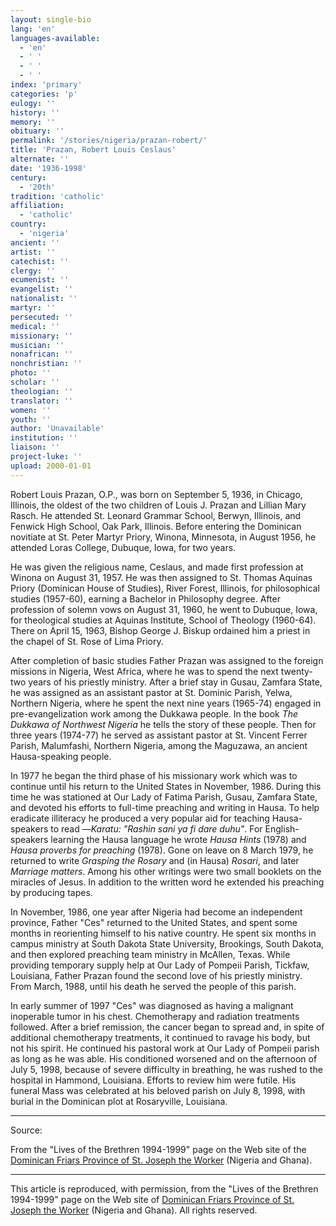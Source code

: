 ```yaml
---
layout: single-bio
lang: 'en'
languages-available:
  - 'en'
  - ' '
  - ' '
  - ' '
index: 'primary'
categories: 'p'
eulogy: ''
history: ''
memory: ''
obituary: ''
permalink: '/stories/nigeria/prazan-robert/'
title: 'Prazan, Robert Louis Ceslaus'
alternate: ''
date: '1936-1998'
century:
  - '20th'
tradition: 'catholic'
affiliation:
  - 'catholic'
country:
  - 'nigeria'
ancient: ''
artist: ''
catechist: ''
clergy: ''
ecumenist: ''
evangelist: ''
nationalist: ''
martyr: ''
persecuted: ''
medical: ''
missionary: ''
musician: ''
nonafrican: ''
nonchristian: ''
photo: ''
scholar: ''
theologian: ''
translator: ''
women: ''
youth: ''
author: 'Unavailable'
institution: ''
liaison: ''
project-luke: ''
upload: 2000-01-01
---
```



Robert Louis Prazan, O.P., was born on September 5, 1936,
in Chicago, Illinois, the oldest of the two children of Louis J. Prazan and
Lillian Mary Rasch. He attended St. Leonard Grammar School, Berwyn, Illinois,
and Fenwick High School, Oak Park, Illinois. Before entering the Dominican
novitiate at St. Peter Martyr Priory, Winona, Minnesota, in August 1956, he
attended Loras College, Dubuque, Iowa, for two years.

He was given the religious name, Ceslaus, and made first profession at
Winona on August 31, 1957. He was then assigned to St. Thomas Aquinas Priory
(Dominican House of Studies), River Forest, Illinois, for philosophical
studies (1957-60), earning a Bachelor in Philosophy degree. After profession
of solemn vows on August 31, 1960, he went to Dubuque, Iowa, for theological
studies at Aquinas Institute, School of Theology (1960-64). There on April 15,
1963, Bishop George J. Biskup ordained him a priest in the chapel of St. Rose
of Lima Priory.

After completion of basic studies Father Prazan was assigned to the foreign
missions in Nigeria, West Africa, where he was to spend the next twenty-two
years of his priestly ministry. After a brief stay in Gusau, Zamfara State, he
was assigned as an assistant pastor at St. Dominic Parish, Yelwa, Northern
Nigeria, where he spent the next nine years (1965-74) engaged in
pre-evangelization work among the Dukkawa people. In the book *The Dukkawa
of Northwest Nigeria* he tells the story of these people. Then for three
years (1974-77) he served as assistant pastor at St. Vincent Ferrer Parish,
Malumfashi, Northern Nigeria, among the Maguzawa, an ancient Hausa-speaking
people.

In 1977 he began the third phase of his missionary work which was to
continue until his return to the United States in November, 1986. During this
time he was stationed at Our Lady of Fatima Parish, Gusau, Zamfara State, and
devoted his efforts to full-time preaching and writing in Hausa. To help
eradicate illiteracy he produced a very popular aid for teaching
Hausa-speakers to read —*Karatu: "Rashin sani ya fi dare duhu"*. For
English-speakers learning the Hausa language he wrote *Hausa Hints*
(1978) and *Hausa proverbs for preaching* (1978). Gone on leave on 8
March 1979, he returned to write *Grasping the Rosary* and (in Hausa)
*Rosari*, and later *Marriage matters*. Among his other writings
were two small booklets on the miracles of Jesus.  In addition to the
written word he extended his preaching by producing tapes.

In November, 1986, one year after Nigeria had become an independent
province, Father "Ces" returned to the United States, and spent some months in
reorienting himself to his native country. He spent six months in campus
ministry at South Dakota State University, Brookings, South Dakota, and then
explored preaching team ministry in McAllen, Texas. While providing temporary
supply help at Our Lady of Pompeii Parish, Tickfaw, Louisiana, Father Prazan
found the second love of his priestly ministry. From March, 1988, until his
death he served the people of this parish.

In early summer of 1997 "Ces" was diagnosed as having a malignant
inoperable tumor in his chest. Chemotherapy and radiation treatments followed.
After a brief remission, the cancer began to spread and, in spite of
additional chemotherapy treatments, it continued to ravage his body, but not
his spirit. He continued his pastoral work at Our Lady of Pompeii parish as
long as he was able. His conditioned worsened and on the afternoon of July 5,
1998, because of severe difficulty in breathing, he was rushed to the hospital
in Hammond, Louisiana. Efforts to review him were futile. His funeral Mass was
celebrated at his beloved parish on July 8, 1998, with burial in the Dominican
plot at Rosaryville, Louisiana.



---

Source:

From the "Lives of the Brethren 1994-1999" page on the Web site of the [Dominican Friars Province of St. Joseph the Worker](http://www.domcentral.org) (Nigeria and Ghana).

---

This article is reproduced, with permission, from the "Lives of the Brethren 1994-1999" page on the Web site of [Dominican Friars Province of St. Joseph the Worker](http://www.domcentral.org) (Nigeria and Ghana).  All rights reserved.